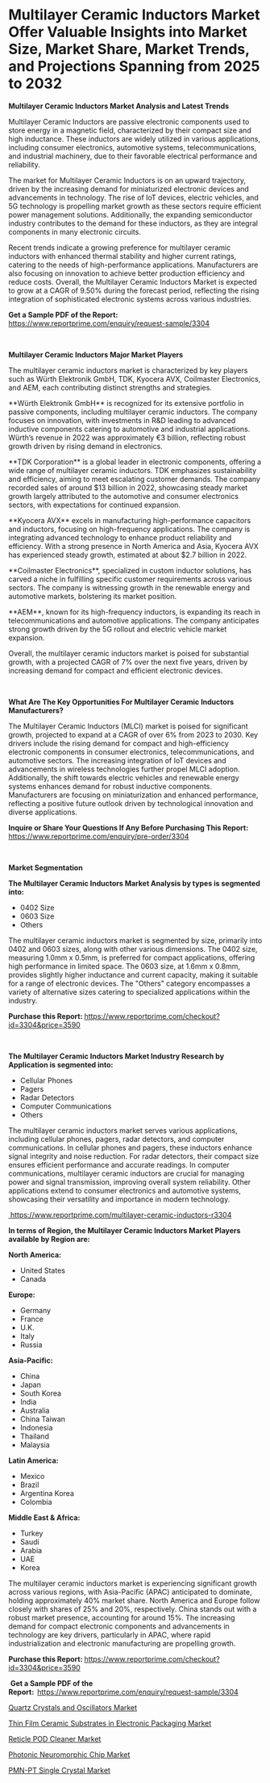 <p><h1>Multilayer Ceramic Inductors Market Offer Valuable Insights into Market Size, Market Share, Market Trends, and Projections Spanning from 2025 to 2032</h1></p><p><strong>Multilayer Ceramic Inductors Market Analysis and Latest Trends</strong></p>
<p><p>Multilayer Ceramic Inductors are passive electronic components used to store energy in a magnetic field, characterized by their compact size and high inductance. These inductors are widely utilized in various applications, including consumer electronics, automotive systems, telecommunications, and industrial machinery, due to their favorable electrical performance and reliability.</p><p>The market for Multilayer Ceramic Inductors is on an upward trajectory, driven by the increasing demand for miniaturized electronic devices and advancements in technology. The rise of IoT devices, electric vehicles, and 5G technology is propelling market growth as these sectors require efficient power management solutions. Additionally, the expanding semiconductor industry contributes to the demand for these inductors, as they are integral components in many electronic circuits.</p><p>Recent trends indicate a growing preference for multilayer ceramic inductors with enhanced thermal stability and higher current ratings, catering to the needs of high-performance applications. Manufacturers are also focusing on innovation to achieve better production efficiency and reduce costs. Overall, the Multilayer Ceramic Inductors Market is expected to grow at a CAGR of 9.50% during the forecast period, reflecting the rising integration of sophisticated electronic systems across various industries.</p></p>
<p><strong>Get a Sample PDF of the Report:&nbsp;</strong> <a href="https://www.reportprime.com/enquiry/request-sample/3304?utm_campaign=117&utm_medium=2&utm_source=Github&utm_content=ia&utm_term=18032025&utm_id=multilayer-ceramic-inductors">https://www.reportprime.com/enquiry/request-sample/3304</a></p>
<p>&nbsp;</p>
<p><strong>Multilayer Ceramic Inductors Major Market Players</strong></p>
<p><p>The multilayer ceramic inductors market is characterized by key players such as Würth Elektronik GmbH, TDK, Kyocera AVX, Coilmaster Electronics, and AEM, each contributing distinct strengths and strategies.</p><p>**Würth Elektronik GmbH** is recognized for its extensive portfolio in passive components, including multilayer ceramic inductors. The company focuses on innovation, with investments in R&D leading to advanced inductive components catering to automotive and industrial applications. Würth’s revenue in 2022 was approximately €3 billion, reflecting robust growth driven by rising demand in electronics.</p><p>**TDK Corporation** is a global leader in electronic components, offering a wide range of multilayer ceramic inductors. TDK emphasizes sustainability and efficiency, aiming to meet escalating customer demands. The company recorded sales of around $13 billion in 2022, showcasing steady market growth largely attributed to the automotive and consumer electronics sectors, with expectations for continued expansion.</p><p>**Kyocera AVX** excels in manufacturing high-performance capacitors and inductors, focusing on high-frequency applications. The company is integrating advanced technology to enhance product reliability and efficiency. With a strong presence in North America and Asia, Kyocera AVX has experienced steady growth, estimated at about $2.7 billion in 2022.</p><p>**Coilmaster Electronics**, specialized in custom inductor solutions, has carved a niche in fulfilling specific customer requirements across various sectors. The company is witnessing growth in the renewable energy and automotive markets, bolstering its market position.</p><p>**AEM**, known for its high-frequency inductors, is expanding its reach in telecommunications and automotive applications. The company anticipates strong growth driven by the 5G rollout and electric vehicle market expansion.</p><p>Overall, the multilayer ceramic inductors market is poised for substantial growth, with a projected CAGR of 7% over the next five years, driven by increasing demand for compact and efficient electronic devices.</p></p>
<p>&nbsp;</p>
<p><strong>What Are The Key Opportunities For Multilayer Ceramic Inductors Manufacturers?</strong></p>
<p><p>The Multilayer Ceramic Inductors (MLCI) market is poised for significant growth, projected to expand at a CAGR of over 6% from 2023 to 2030. Key drivers include the rising demand for compact and high-efficiency electronic components in consumer electronics, telecommunications, and automotive sectors. The increasing integration of IoT devices and advancements in wireless technologies further propel MLCI adoption. Additionally, the shift towards electric vehicles and renewable energy systems enhances demand for robust inductive components. Manufacturers are focusing on miniaturization and enhanced performance, reflecting a positive future outlook driven by technological innovation and diverse applications.</p></p>
<p><strong>Inquire or Share Your Questions If Any Before Purchasing This Report:</strong> <a href="https://www.reportprime.com/enquiry/pre-order/3304?utm_campaign=117&utm_medium=2&utm_source=Github&utm_content=ia&utm_term=18032025&utm_id=multilayer-ceramic-inductors">https://www.reportprime.com/enquiry/pre-order/3304</a></p>
<p>&nbsp;</p>
<p><strong>Market Segmentation</strong></p>
<p><strong>The Multilayer Ceramic Inductors Market Analysis by types is segmented into:</strong></p>
<p><ul><li>0402 Size</li><li>0603 Size</li><li>Others</li></ul></p>
<p><p>The multilayer ceramic inductors market is segmented by size, primarily into 0402 and 0603 sizes, along with other various dimensions. The 0402 size, measuring 1.0mm x 0.5mm, is preferred for compact applications, offering high performance in limited space. The 0603 size, at 1.6mm x 0.8mm, provides slightly higher inductance and current capacity, making it suitable for a range of electronic devices. The "Others" category encompasses a variety of alternative sizes catering to specialized applications within the industry.</p></p>
<p><strong>Purchase this Report:&nbsp;</strong><a href="https://www.reportprime.com/checkout?id=3304&price=3590&utm_campaign=117&utm_medium=2&utm_source=Github&utm_content=ia&utm_term=18032025&utm_id=multilayer-ceramic-inductors">https://www.reportprime.com/checkout?id=3304&price=3590</a></p>
<p>&nbsp;</p>
<p><strong>The Multilayer Ceramic Inductors Market Industry Research by Application is segmented into:</strong></p>
<p><ul><li>Cellular Phones</li><li>Pagers</li><li>Radar Detectors</li><li>Computer Communications</li><li>Others</li></ul></p>
<p><p>The multilayer ceramic inductors market serves various applications, including cellular phones, pagers, radar detectors, and computer communications. In cellular phones and pagers, these inductors enhance signal integrity and noise reduction. For radar detectors, their compact size ensures efficient performance and accurate readings. In computer communications, multilayer ceramic inductors are crucial for managing power and signal transmission, improving overall system reliability. Other applications extend to consumer electronics and automotive systems, showcasing their versatility and importance in modern technology.</p></p>
<p><a href="https://www.reportprime.com/multilayer-ceramic-inductors-r3304?utm_campaign=117&utm_medium=2&utm_source=Github&utm_content=ia&utm_term=18032025&utm_id=multilayer-ceramic-inductors">&nbsp;https://www.reportprime.com/multilayer-ceramic-inductors-r3304</a></p>
<p><strong>In terms of Region, the Multilayer Ceramic Inductors Market Players available by Region are:</strong></p>
<p>
    <p> <strong> North America: </strong>
        <ul>
            <li>United States</li>
            <li>Canada</li>
        </ul>
        </p> 
    <p> <strong> Europe: </strong>
        <ul>
            <li>Germany</li>
            <li>France</li>
            <li>U.K.</li>
            <li>Italy</li>
            <li>Russia</li>
        </ul>
        </p> 
    <p> <strong> Asia-Pacific: </strong>
        <ul>
            <li>China</li>
            <li>Japan</li>
            <li>South Korea</li>
            <li>India</li>
            <li>Australia</li>
            <li>China Taiwan</li>
            <li>Indonesia</li>
            <li>Thailand</li>
            <li>Malaysia</li>
        </ul>
        </p> 
    <p> <strong> Latin America: </strong>
        <ul>
            <li>Mexico</li>
            <li>Brazil</li>
            <li>Argentina Korea</li>
            <li>Colombia</li>
        </ul>
        </p> 
    <p> <strong> Middle East & Africa: </strong>
        <ul>
            <li>Turkey</li>
            <li>Saudi</li>
            <li>Arabia</li>
            <li>UAE</li>
            <li>Korea</li>
        </ul>
    </p>
    </p>
<p><p>The multilayer ceramic inductors market is experiencing significant growth across various regions, with Asia-Pacific (APAC) anticipated to dominate, holding approximately 40% market share. North America and Europe follow closely with shares of 25% and 20%, respectively. China stands out with a robust market presence, accounting for around 15%. The increasing demand for compact electronic components and advancements in technology are key drivers, particularly in APAC, where rapid industrialization and electronic manufacturing are propelling growth.</p></p>
<p><strong>Purchase this Report: </strong><a href="https://www.reportprime.com/checkout?id=3304&price=3590&utm_campaign=117&utm_medium=2&utm_source=Github&utm_content=ia&utm_term=18032025&utm_id=multilayer-ceramic-inductors">https://www.reportprime.com/checkout?id=3304&price=3590</a></p>
<p>&nbsp;<strong>Get a Sample PDF of the Report:&nbsp;&nbsp;</strong><a href="https://www.reportprime.com/enquiry/request-sample/3304?utm_campaign=117&utm_medium=2&utm_source=Github&utm_content=ia&utm_term=18032025&utm_id=multilayer-ceramic-inductors">https://www.reportprime.com/enquiry/request-sample/3304</a></p>
<p><strong></strong></p>
<p><p><a href="https://github.com/sawrovpipolo/Market-Research-Report-List-1/blob/main/quartz-crystals-and-oscillators-market.md?utm_campaign=117&utm_medium=2&utm_source=Github&utm_content=ia&utm_term=18032025&utm_id=multilayer-ceramic-inductors">Quartz Crystals and Oscillators Market</a></p><p><a href="https://github.com/palenjeppecd/Market-Research-Report-List-1/blob/main/thin-film-ceramic-substrates-in-electronic-packaging-market.md?utm_campaign=117&utm_medium=2&utm_source=Github&utm_content=ia&utm_term=18032025&utm_id=multilayer-ceramic-inductors">Thin Film Ceramic Substrates in Electronic Packaging Market</a></p><p><a href="https://github.com/aarajlyre/Market-Research-Report-List-1/blob/main/reticle-pod-cleaner-market.md?utm_campaign=117&utm_medium=2&utm_source=Github&utm_content=ia&utm_term=18032025&utm_id=multilayer-ceramic-inductors">Reticle POD Cleaner Market</a></p><p><a href="https://github.com/raaschadonle/Market-Research-Report-List-1/blob/main/photonic-neuromorphic-chip-market.md?utm_campaign=117&utm_medium=2&utm_source=Github&utm_content=ia&utm_term=18032025&utm_id=multilayer-ceramic-inductors">Photonic Neuromorphic Chip Market</a></p><p><a href="https://github.com/ritooesiaba/Market-Research-Report-List-1/blob/main/pmn-pt-single-crystal-market.md?utm_campaign=117&utm_medium=2&utm_source=Github&utm_content=ia&utm_term=18032025&utm_id=multilayer-ceramic-inductors">PMN-PT Single Crystal Market</a></p></p>